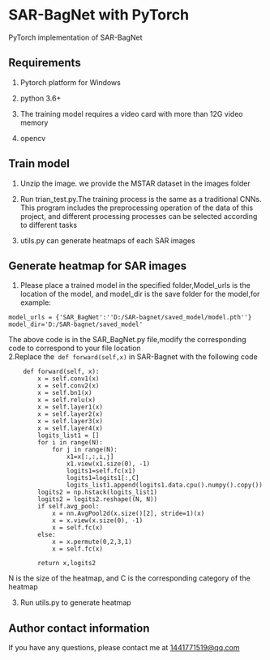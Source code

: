 # SAR-BagNet with PyTorch

PyTorch implementation of SAR-BagNet

## Requirements
   1. Pytorch platform for Windows 

   2. python 3.6+     

   3. The training model requires a video card with more than 12G video memory
    
   4. opencv
## Train model
1. Unzip the image. we provide the MSTAR dataset in the images folder 

2. Run trian_test.py.The training process is the same as a traditional CNNs.  This program includes the preprocessing operation of the data of this project, and different processing processes can be selected according to different tasks

3. utils.py can generate heatmaps of each SAR images
## Generate heatmap for SAR images
   1. Please place a trained model in the specified folder,Model_urls is the location of the model, and model_dir is the save folder for the model,for example:
```
model_urls = {'SAR_BagNet':''D:/SAR-bagnet/saved_model/model.pth''}
model_dir='D:/SAR-bagnet/saved_model'
```   
  The above code is in the SAR_BagNet.py file,modify the corresponding code to correspond to your file location   
2.Replace the``` def forward(self,x)``` in SAR-Bagnet with the following code 
```
    def forward(self, x):
        x = self.conv1(x)
        x = self.conv2(x)
        x = self.bn1(x)
        x = self.relu(x)
        x = self.layer1(x)
        x = self.layer2(x)
        x = self.layer3(x)
        x = self.layer4(x)
        logits_list1 = []
        for i in range(N):
            for j in range(N):
                x1=x[:,:,i,j]
                x1.view(x1.size(0), -1)
                logits1=self.fc(x1)
                logits1=logits1[:,C]
                logits_list1.append(logits1.data.cpu().numpy().copy())
        logits2 = np.hstack(logits_list1)
        logits2 = logits2.reshape((N, N))
        if self.avg_pool:
            x = nn.AvgPool2d(x.size()[2], stride=1)(x)
            x = x.view(x.size(0), -1)
            x = self.fc(x)
        else:
            x = x.permute(0,2,3,1)
            x = self.fc(x)

        return x,logits2   
```   
   N is the size of the heatmap, and C is the corresponding category of the heatmap 

3. Run utils.py to generate heatmap 
## Author contact information  
If you have any questions, please contact me at 1441771519@qq.com
